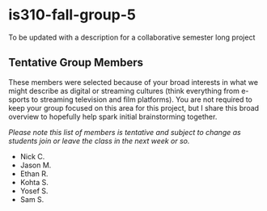 # is310-fall-group-5
To be updated with a description for a collaborative semester long project

## Tentative Group Members

These members were selected because of your broad interests in what we might describe as digital or streaming cultures (think everything from e-sports to streaming television and film platforms). You are not required to keep your group focused on this area for this project, but I share this broad overview to hopefully help spark initial brainstorming together.

_Please note this list of members is tentative and subject to change as students join or leave the class in the next week or so._

- Nick C.
- Jason M.
- Ethan R.
- Kohta S.
- Yosef S.
- Sam S.

